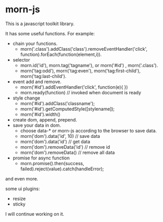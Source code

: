 morn-js
=======

This is a javascript toolkit library.

It has some useful functions. For example:

* chain your functions.
  * morn('.class').addClass('class').removeEventHandler('click', function).forEach(function(element,i)).
* selector 
  * morn.id('id'), morn.tag('tagname'), or morn('#id') , morn('.class').
  * morn('tag:odd'), morn('tag:even'), morn('tag:first-child'), morn('tag:last-child').
* event add and remove.
  * morn('#id').addEventHandler('click', function(e){ })
  * morn.ready(function) // invoked when document is ready
* style change
  * morn('#id').addClass('classname');
  * morn('#id').getComputedStyle([stylename]);
  * morn('#id').width()
* create dom, append, prepend.
* save your data in dom.
  * choose data-* or morn-js according to the browser to save data.
  * morn('dom').data('id', 10) // save data
  * morn('dom').data('id')     // get data
  * morn('dom').removeData('id') // remove id
  * morn('dom').removeData()   // remove all data
* promise for async function
  * morn.promise().then(success, failed).reject(value).catch(handleError);

and even more.

some ui plugins:

* resize
* sticky

I will continue working on it.
